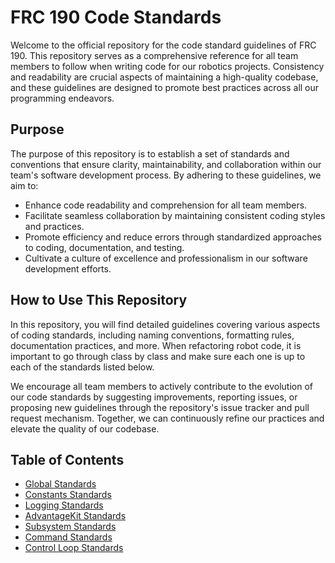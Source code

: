# FRC 190 Code Standards
Welcome to the official repository for the code standard guidelines of FRC 190. This repository serves as a comprehensive reference for all team members to follow when writing code for our robotics projects. Consistency and readability are crucial aspects of maintaining a high-quality codebase, and these guidelines are designed to promote best practices across all our programming endeavors.

## Purpose
The purpose of this repository is to establish a set of standards and conventions that ensure clarity, maintainability, and collaboration within our team's software development process. By adhering to these guidelines, we aim to:

* Enhance code readability and comprehension for all team members.
* Facilitate seamless collaboration by maintaining consistent coding styles and practices.
* Promote efficiency and reduce errors through standardized approaches to coding, documentation, and testing.
* Cultivate a culture of excellence and professionalism in our software development efforts.

## How to Use This Repository
In this repository, you will find detailed guidelines covering various aspects of coding standards, including naming conventions, formatting rules, documentation practices, and more. When refactoring robot code, it is important to go through class by class and make sure each one is up to each of the standards listed below.

We encourage all team members to actively contribute to the evolution of our code standards by suggesting improvements, reporting issues, or proposing new guidelines through the repository's issue tracker and pull request mechanism. Together, we can continuously refine our practices and elevate the quality of our codebase.

## Table of Contents
* [Global Standards](GLOBAL_STANDARDS.md)
* [Constants Standards](CONSTANTS_STANDARDS.md)
* [Logging Standards](LOGGING_STANDARDS.md)
* [AdvantageKit Standards](ADVANTAGEKIT_STANDARDS.md)
* [Subsystem Standards](SUBSYSTEM_STANDARDS.md)
* [Command Standards](COMMANDS_STANDARDS.md)
* [Control Loop Standards](CONTROL_LOOP_STANDARDS.md)